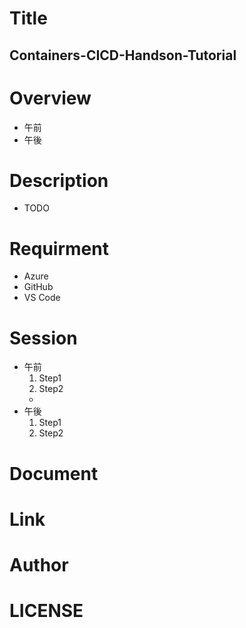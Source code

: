 # Title
## Containers-CICD-Handson-Tutorial

# Overview
- 午前
- 午後

# Description
- TODO

# Requirment
- Azure
- GitHub
- VS Code

# Session
- 午前
  1. Step1
  2. Step2
  *
- 午後
  1. Step1
  2. Step2

# Document

# Link

# Author

# LICENSE
